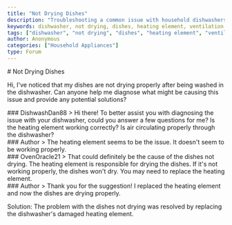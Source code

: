 ```yaml
---
title: "Not Drying Dishes"
description: "Troubleshooting a common issue with household dishwashers: dishes not drying after washing"
keywords: dishwasher, not drying, dishes, heating element, ventilation, repair, household appliances
tags: ["dishwasher", "not drying", "dishes", "heating element", "ventilation", "repair", "household appliances"]
author: Anonymous
categories: ["Household Appliances"]
type: Forum
---
```


<div class="initial-post">
    # Not Drying Dishes
    <p>Hi, I've noticed that my dishes are not drying properly after being washed in the dishwasher. Can anyone help me diagnose what might be causing this issue and provide any potential solutions?</p>
</div>

<div class="reply technician">
    ### DishwashDan88
    > Hi there! To better assist you with diagnosing the issue with your dishwasher, could you answer a few questions for me? Is the heating element working correctly? Is air circulating properly through the dishwasher?
</div>

<div class="reply author">
    ### Author
    > The heating element seems to be the issue. It doesn't seem to be working properly.
</div>

<div class="reply technician">
    ### OvenOracle21
    > That could definitely be the cause of the dishes not drying. The heating element is responsible for drying the dishes. If it's not working properly, the dishes won't dry. You may need to replace the heating element.
</div>

<div class="reply author">
    ### Author
    > Thank you for the suggestion! I replaced the heating element and now the dishes are drying properly.
</div>

Solution: The problem with the dishes not drying was resolved by replacing the dishwasher's damaged heating element.
